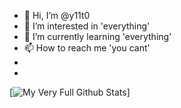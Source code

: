 - 👋 Hi, I’m @y11t0
- 👀 I’m interested in 'everything'
- 🌱 I’m currently learning 'everything'
- 📫 How to reach me 'you cant'
-
-
[![My Very Full Github Stats](https://github-readme-stats.vercel.app/api?username=y11t0)]
